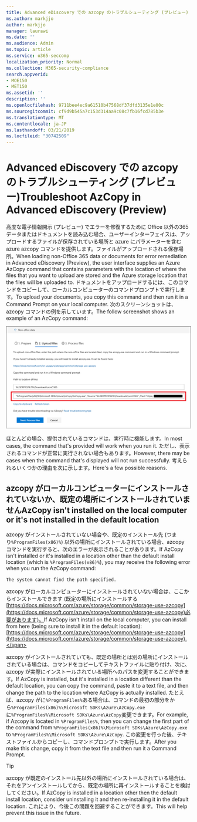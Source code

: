 ```yaml
---
title: Advanced eDiscovery での azcopy のトラブルシューティング (プレビュー)
ms.author: markjjo
author: markjjo
manager: laurawi
ms.date: ''
ms.audience: Admin
ms.topic: article
ms.service: o365-seccomp
localization_priority: Normal
ms.collection: M365-security-compliance
search.appverid:
- MOE150
- MET150
ms.assetid: ''
description: ''
ms.openlocfilehash: 9711bee4ec9a61510b47568df37dfd3135e1e00c
ms.sourcegitcommit: cf9d9b545a7c153d314aa9c08c7fb16fcd785b3e
ms.translationtype: MT
ms.contentlocale: ja-JP
ms.lasthandoff: 03/21/2019
ms.locfileid: "30742509"
---
```

# <a name="troubleshoot-azcopy-in-advanced-ediscovery-preview"></a><span data-ttu-id="4313d-102">Advanced eDiscovery での azcopy のトラブルシューティング (プレビュー)</span><span class="sxs-lookup"><span data-stu-id="4313d-102">Troubleshoot AzCopy in Advanced eDiscovery (Preview)</span></span>

<span data-ttu-id="4313d-103">高度な電子情報開示 (プレビュー) でエラーを修復するために Office 以外の365データまたはドキュメントを読み込む場合、ユーザーインターフェイスは、アップロードするファイルが保存されている場所と azure にパラメーターを含む azure azcopy コマンドを提供します。ファイルがアップロードされる保存場所。</span><span class="sxs-lookup"><span data-stu-id="4313d-103">When loading non-Office 365 data or documents for error remediation in Advanced eDiscovery (Preview), the user interface supplies an Azure AzCopy command that contains parameters with the location of where the files that you want to upload are stored and the Azure storage location that the files will be uploaded to.</span></span> <span data-ttu-id="4313d-104">ドキュメントをアップロードするには、このコマンドをコピーして、ローカルコンピューターのコマンドプロンプトで実行します。</span><span class="sxs-lookup"><span data-stu-id="4313d-104">To upload your documents, you copy this command and then run it in a Command Prompt on your local computer.</span></span>  <span data-ttu-id="4313d-105">次のスクリーンショットは、azcopy コマンドの例を示しています。</span><span class="sxs-lookup"><span data-stu-id="4313d-105">The follow screenshot shows an example of an AzCopy command:</span></span>

![Office 365 以外のファイルをアップロードする](../media/46ba68f6-af11-4e70-bb91-5fc7973516e3.png)

<span data-ttu-id="4313d-107">ほとんどの場合、提供されているコマンドは、実行時に機能します。</span><span class="sxs-lookup"><span data-stu-id="4313d-107">In most cases, the command that's provided will work when you run it.</span></span> <span data-ttu-id="4313d-108">ただし、表示されるコマンドが正常に実行されない場合もあります。</span><span class="sxs-lookup"><span data-stu-id="4313d-108">However, there may be cases when the command that's displayed will not run successfully.</span></span> <span data-ttu-id="4313d-109">考えられるいくつかの理由を次に示します。</span><span class="sxs-lookup"><span data-stu-id="4313d-109">Here's a few possible reasons.</span></span>

## <a name="azcopy-isnt-installed-on-the-local-computer-or-its-not-installed-in-the-default-location"></a><span data-ttu-id="4313d-110">azcopy がローカルコンピューターにインストールされていないか、既定の場所にインストールされていません</span><span class="sxs-lookup"><span data-stu-id="4313d-110">AzCopy isn't installed on the local computer or it's not installed in the default location</span></span>

<span data-ttu-id="4313d-111">azcopy がインストールされていない場合や、既定のインストール先 (つまり`%ProgramFiles(x86)%`) 以外の場所にインストールされている場合、azcopy コマンドを実行すると、次のエラーが表示されることがあります。</span><span class="sxs-lookup"><span data-stu-id="4313d-111">If AzCopy isn't installed or it's installed in a location other than the default install location (which is `%ProgramFiles(x86)%`), you may receive the following error when you run the AzCopy command:</span></span>

    The system cannot find the path specified.

<span data-ttu-id="4313d-112">azcopy がローカルコンピューターにインストールされていない場合は、ここからインストールできます (既定の場所にインストールする[https://docs.microsoft.com/azure/storage/common/storage-use-azcopy](https://docs.microsoft.com/azure/storage/common/storage-use-azcopy)必要があります)。</span><span class="sxs-lookup"><span data-stu-id="4313d-112">If AzCopy isn't install on the local computer, you can install from here (being sure to install it in the default location): [https://docs.microsoft.com/azure/storage/common/storage-use-azcopy](https://docs.microsoft.com/azure/storage/common/storage-use-azcopy).</span></span>


<span data-ttu-id="4313d-113">azcopy がインストールされていても、既定の場所とは別の場所にインストールされている場合は、コマンドをコピーしてテキストファイルに貼り付け、次に、azcopy が実際にインストールされている場所へのパスを変更することができます。</span><span class="sxs-lookup"><span data-stu-id="4313d-113">If AzCopy is installed, but it's installed in a location different than the default location, you can copy the command, paste it to a text file, and then change the path to the location where AzCopy is actually installed.</span></span> <span data-ttu-id="4313d-114">たとえば、azcopy がに`%ProgramFiles%`ある場合は、コマンドの最初の部分をから`%ProgramFiles(x86)%\Microsoft SDKs\Azure\AzCopy.exe`に`%ProgramFiles%\Microsoft SDKs\Azure\AzCopy`変更できます。</span><span class="sxs-lookup"><span data-stu-id="4313d-114">For example, if Azcopy is located in `%ProgramFiles%`, then you can change the first part of the command from `%ProgramFiles(x86)%\Microsoft SDKs\Azure\AzCopy.exe` to `%ProgramFiles%\Microsoft SDKs\Azure\AzCopy`.</span></span> <span data-ttu-id="4313d-115">この変更を行った後、テキストファイルからコピーし、コマンドプロンプトで実行します。</span><span class="sxs-lookup"><span data-stu-id="4313d-115">After you make this change, copy it from the text file and then run it a Command Prompt.</span></span>

> [!TIP]
> <span data-ttu-id="4313d-116">azcopy が既定のインストール先以外の場所にインストールされている場合は、それをアンインストールしてから、既定の場所に再インストールすることを検討してください。</span><span class="sxs-lookup"><span data-stu-id="4313d-116">If AzCopy is installed in a location other then the default install location, consider uninstalling it and then re-installing it in the default location.</span></span> <span data-ttu-id="4313d-117">これにより、今後この問題を回避することができます。</span><span class="sxs-lookup"><span data-stu-id="4313d-117">This will help prevent this issue in the future.</span></span>